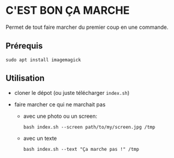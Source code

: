 # C'EST BON ÇA MARCHE

Permet de tout faire marcher du premier coup en une commande.

## Prérequis

```shell
sudo apt install imagemagick
```

## Utilisation

- cloner le dépot (ou juste télécharger `index.sh`)
- faire marcher ce qui ne marchait pas

  - avec une photo ou un screen:

    ```shell
    bash index.sh --screen path/to/my/screen.jpg /tmp
    ```

  - avec un texte

    ```shell
    bash index.sh --text "Ça marche pas !" /tmp
    ```
